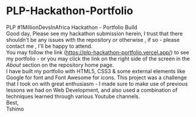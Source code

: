 # PLP-Hackathon-Portfolio
PLP #1MillionDevsInAfrica Hackathon - Portfolio Build
<br>
Good day, 
Please see my hackathon submission herein, I trust that there shouldn't be any issues with the repository or otherwise , if so - please contact me , I'll be happy to attend.
<br>
You may follow the link (https://plp-hackathon-portfolio.vercel.app/) to see my portfolio - or you may click the link on the right side of the screen in the <i>About</i> section on the repository home page.
<br>
I have built my portfolio with HTML5, CSS3 & some external elements like Google for font and Font Awesome for icons. This project was a challenge that I took on with great enthusiasm - I made sure to make use of previous lessons we had on Web Development, and also used a combination of techniques learned through various Youtube channels. 
<br>
Best,<br>
Tshimo